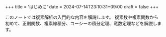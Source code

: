 +++
title = 'はじめに'
date = 2024-07-14T23:10:31+09:00
draft = false
+++

このノートでは複素解析の入門的な内容を解説します。
複素数や複素関数から初めて、正則関数、複素線積分、コーシーの積分定理、竜数定理などを解説します。